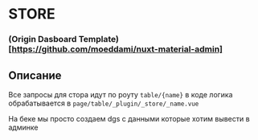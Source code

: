 # STORE

### (Origin Dasboard Template)[https://github.com/moeddami/nuxt-material-admin]

## Описание

Все запросы для стора идут по роуту `table/{name}` в коде логика обрабатывается в `page/table/_plugin/_store/_name.vue`

На беке мы просто создаем dgs с данными которые хотим вывести в админке